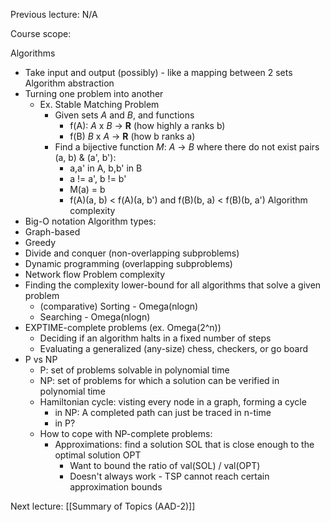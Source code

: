 Previous lecture: N/A


Course scope:

Algorithms
- Take input and output (possibly) - like a mapping between 2 sets
Algorithm abstraction
- Turning one problem into another
	- Ex. Stable Matching Problem
		- Given sets *A* and *B*, and functions 
			- f(A): *A* x *B* -> **R** (how highly a ranks b)
			- f(B) *B* x *A* -> **R** (how b ranks a)
		- Find a bijective function *M*: *A* -> *B* where there do not exist pairs (a, b) & (a', b'):
			- a,a' in A, b,b' in B
			- a != a', b != b'
			- M(a) = b
			- f(A)(a, b) < f(A)(a, b') and f(B)(b, a) < f(B)(b, a')
Algorithm complexity
- Big-O notation
Algorithm types:
- Graph-based
- Greedy
- Divide and conquer (non-overlapping subproblems)
- Dynamic programming (overlapping subproblems)
- Network flow
Problem complexity
- Finding the complexity lower-bound for all algorithms that solve a given problem
	- (comparative) Sorting - Omega(nlogn)
	- Searching - Omega(nlogn)
- EXPTIME-complete problems (ex. Omega(2^n))
	- Deciding if an algorithm halts in  a fixed number of steps
	- Evaluating a generalized (any-size) chess, checkers, or go board
- P vs NP
	- P: set of problems solvable in polynomial time
	- NP: set of problems for which a solution can be verified in polynomial time
	- Hamiltonian cycle: visting every node in a graph, forming a cycle
		- in NP: A completed path can just be traced in n-time
		- in P?
	- How to cope with NP-complete problems:
		- Approximations: find a solution SOL that is close enough to the optimal solution OPT
			- Want to bound the ratio of val(SOL) / val(OPT)
			- Doesn't always work - TSP cannot reach certain approximation bounds


Next lecture: [[Summary of Topics (AAD-2)]]